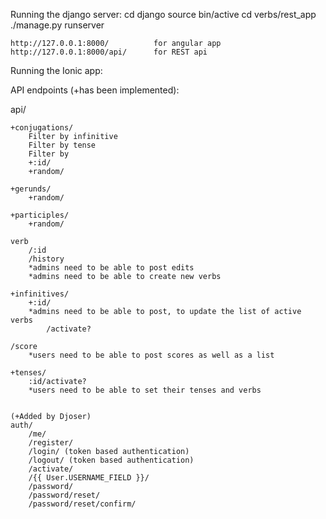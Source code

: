 Running the django server:
	cd django 
	source bin/active
	cd verbs/rest_app
	./manage.py runserver

	http://127.0.0.1:8000/ 			for angular app
	http://127.0.0.1:8000/api/ 		for REST api

Running the Ionic app:

API endpoints (+has been implemented):

api/

	+conjugations/
		Filter by infinitive
		Filter by tense
		Filter by 
		+:id/
		+random/

	+gerunds/
		+random/

	+participles/
		+random/

	verb
		/:id     	
		/history
		*admins need to be able to post edits
		*admins need to be able to create new verbs

	+infinitives/
		+:id/
		*admins need to be able to post, to update the list of active verbs
			/activate?

	/score
		*users need to be able to post scores as well as a list

	+tenses/
		:id/activate?
		*users need to be able to set their tenses and verbs


	(+Added by Djoser)
	auth/
		/me/
		/register/
		/login/ (token based authentication)
		/logout/ (token based authentication)
		/activate/
		/{{ User.USERNAME_FIELD }}/
		/password/
		/password/reset/
		/password/reset/confirm/